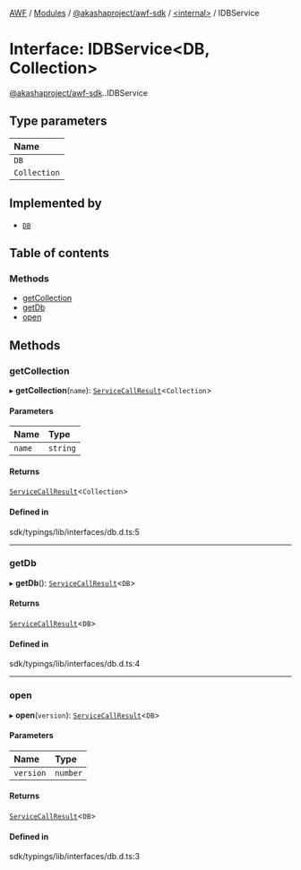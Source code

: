 [AWF](../README.md) / [Modules](../modules.md) / [@akashaproject/awf-sdk](../modules/akashaproject_awf_sdk.md) / [<internal\>](../modules/akashaproject_awf_sdk._internal_.md) / IDBService

# Interface: IDBService<DB, Collection\>

[@akashaproject/awf-sdk](../modules/akashaproject_awf_sdk.md).[<internal>](../modules/akashaproject_awf_sdk._internal_.md).IDBService

## Type parameters

| Name |
| :------ |
| `DB` |
| `Collection` |

## Implemented by

- [`DB`](../classes/akashaproject_awf_sdk._internal_.DB.md)

## Table of contents

### Methods

- [getCollection](akashaproject_awf_sdk._internal_.IDBService.md#getcollection)
- [getDb](akashaproject_awf_sdk._internal_.IDBService.md#getdb)
- [open](akashaproject_awf_sdk._internal_.IDBService.md#open)

## Methods

### getCollection

▸ **getCollection**(`name`): [`ServiceCallResult`](../modules/akashaproject_awf_sdk._internal_.md#servicecallresult)<`Collection`\>

#### Parameters

| Name | Type |
| :------ | :------ |
| `name` | `string` |

#### Returns

[`ServiceCallResult`](../modules/akashaproject_awf_sdk._internal_.md#servicecallresult)<`Collection`\>

#### Defined in

sdk/typings/lib/interfaces/db.d.ts:5

___

### getDb

▸ **getDb**(): [`ServiceCallResult`](../modules/akashaproject_awf_sdk._internal_.md#servicecallresult)<`DB`\>

#### Returns

[`ServiceCallResult`](../modules/akashaproject_awf_sdk._internal_.md#servicecallresult)<`DB`\>

#### Defined in

sdk/typings/lib/interfaces/db.d.ts:4

___

### open

▸ **open**(`version`): [`ServiceCallResult`](../modules/akashaproject_awf_sdk._internal_.md#servicecallresult)<`DB`\>

#### Parameters

| Name | Type |
| :------ | :------ |
| `version` | `number` |

#### Returns

[`ServiceCallResult`](../modules/akashaproject_awf_sdk._internal_.md#servicecallresult)<`DB`\>

#### Defined in

sdk/typings/lib/interfaces/db.d.ts:3
